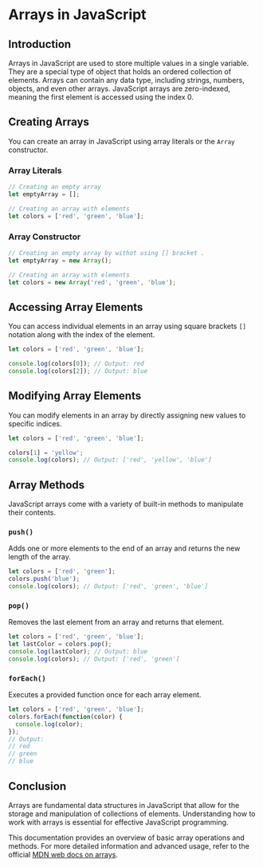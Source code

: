 # Arrays in JavaScript

## Introduction
Arrays in JavaScript are used to store multiple values in a single variable. They are a special type of object that holds an ordered collection of elements. Arrays can contain any data type, including strings, numbers, objects, and even other arrays. JavaScript arrays are zero-indexed, meaning the first element is accessed using the index 0.

## Creating Arrays
You can create an array in JavaScript using array literals or the `Array` constructor.

### Array Literals

```javascript
// Creating an empty array
let emptyArray = [];

// Creating an array with elements
let colors = ['red', 'green', 'blue'];
```

### Array Constructor

```javascript
// Creating an empty array by withot using [] bracket .
let emptyArray = new Array();

// Creating an array with elements
let colors = new Array('red', 'green', 'blue');
```

## Accessing Array Elements

You can access individual elements in an array using square brackets `[]` notation along with the index of the element.

```javascript
let colors = ['red', 'green', 'blue'];

console.log(colors[0]); // Output: red
console.log(colors[2]); // Output: blue
```

## Modifying Array Elements

You can modify elements in an array by directly assigning new values to specific indices.

```javascript
let colors = ['red', 'green', 'blue'];

colors[1] = 'yellow';
console.log(colors); // Output: ['red', 'yellow', 'blue']
```
## Array Methods

JavaScript arrays come with a variety of built-in methods to manipulate their contents.

### `push()`

Adds one or more elements to the end of an array and returns the new length of the array.
```javascript
let colors = ['red', 'green'];
colors.push('blue');
console.log(colors); // Output: ['red', 'green', 'blue']
```

### `pop()`
Removes the last element from an array and returns that element.
```javascript
let colors = ['red', 'green', 'blue'];
let lastColor = colors.pop();
console.log(lastColor); // Output: blue
console.log(colors); // Output: ['red', 'green']
```

### `forEach()`
Executes a provided function once for each array element.
```javascript
let colors = ['red', 'green', 'blue'];
colors.forEach(function(color) {
  console.log(color);
});
// Output:
// red
// green
// blue
```

## Conclusion
Arrays are fundamental data structures in JavaScript that allow for the storage and manipulation of collections of elements. Understanding how to work with arrays is essential for effective JavaScript programming.

This documentation provides an overview of basic array operations and methods. For more detailed information and advanced usage, refer to the official [MDN web docs on arrays](https://developer.mozilla.org/en-US/docs/Web/JavaScript/Reference/Global_Objects/Array).
